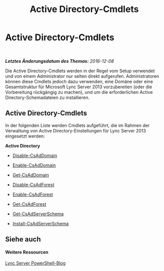 ﻿---
title: Active Directory-Cmdlets
TOCTitle: Active Directory-Cmdlets
ms:assetid: 313d73cb-f3db-4bc4-8708-de4da1d719c1
ms:mtpsurl: https://technet.microsoft.com/de-de/library/Gg415640(v=OCS.15)
ms:contentKeyID: 49293590
ms.date: 12/10/2016
mtps_version: v=OCS.15
ms.translationtype: HT
---

# Active Directory-Cmdlets

 

_**Letztes Änderungsdatum des Themas:** 2016-12-08_

Die Active Directory-Cmdlets werden in der Regel vom Setup verwendet und von einem Administrator nur selten direkt aufgerufen. Administratoren können diese Cmdlets jedoch dazu verwenden, eine Domäne oder eine Gesamtstruktur für Microsoft Lync Server 2013 vorzubereiten (oder die Vorbereitung rückgängig zu machen), und um die erforderlichen Active Directory-Schemadateien zu installieren.

## Active Directory-Cmdlets

In der folgenden Liste werden Cmdlets aufgeführt, die im Rahmen der Verwaltung von Active Directory-Einstellungen für Lync Server 2013 eingesetzt werden:

**Active Directory**

  -   
    [Disable-CsAdDomain](disable-csaddomain.md)

  -   
    [Enable-CsAdDomain](enable-csaddomain.md)

  -   
    [Get-CsAdDomain](get-csaddomain.md)

  -   
    [Disable-CsAdForest](disable-csadforest.md)

  -   
    [Enable-CsAdForest](enable-csadforest.md)

  -   
    [Get-CsAdForest](get-csadforest.md)

  -   
    [Get-CsAdServerSchema](get-csadserverschema.md)

  -   
    [Install-CsAdServerSchema](install-csadserverschema.md)

## Siehe auch

#### Weitere Ressourcen

[Lync Server PowerShell-Blog](http://go.microsoft.com/fwlink/?linkid=203150%26clcid=0x407)

